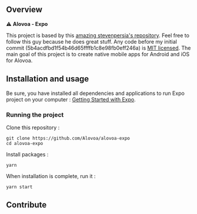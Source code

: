 ## Overview

⚠️ **Alovoa - Expo**

This project is based by this [amazing stevenpersia's repository](https://github.com/stevenpersia/tinder-expo). Feel free to follow this guy because he does great stuff. Any code before my initial commit (5b4acdfbd1f54b46d65ffffb1c8e98fb0eff246a) is [MIT licensed](https://github.com/stevenpersia/tinder-expo/blob/master/LICENSE_old). The main goal of this project is to create native mobile apps for Android and iOS for Alovoa.


## Installation and usage

Be sure, you have installed all dependencies and applications to run Expo project on your computer : [Getting Started with Expo](https://docs.expo.io/get-started/installation/).

### Running the project

Clone this repository :

```
git clone https://github.com/Alovoa/alovoa-expo
cd alovoa-expo
```

Install packages :

```
yarn
```

When installation is complete, run it :

```
yarn start
```

## Contribute

